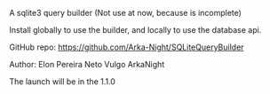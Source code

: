 A sqlite3 query builder
(Not use at now, because is incomplete)

Install globally to use the builder, and locally to use the database api.

GitHub repo: https://github.com/Arka-Night/SQLiteQueryBuilder

Author: Elon Pereira Neto Vulgo ArkaNight

The launch will be in the 1.1.0
